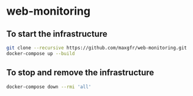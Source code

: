 # web-monitoring

## To start the infrastructure

```bash
git clone --recursive https://github.com/maxgfr/web-monitoring.git
docker-compose up --build
```

## To stop and remove the infrastructure

```bash
docker-compose down --rmi 'all'
```
